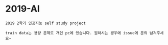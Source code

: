 # 2019-AI

```
2019 2학기 인공지능 self study project

train data는 용량 문제로 개인 pc에 있습니다. 원하시는 경우에 issue에 문의 남겨주세요~
```
